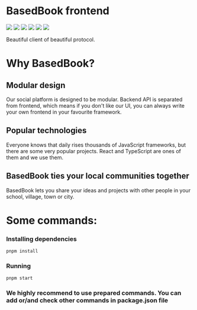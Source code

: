 # BasedBook frontend
![](https://img.shields.io/github/languages/top/Muj-Elektryk/basedbook-frontend)
![](https://img.shields.io/tokei/lines/github/Muj-Elektryk/basedbook-frontend)
![](https://img.shields.io/github/license/Muj-Elektryk/basedbook-frontend)
![](https://img.shields.io/github/package-json/v/Muj-Elektryk/basedbook-frontend)
![](https://img.shields.io/github/commit-activity/w/Muj-Elektryk/basedbook-frontend)
![](https://img.shields.io/github/stars/Muj-Elektryk/basedbook-frontend?style=social)

Beautiful client of beautiful protocol.

# Why BasedBook?
## Modular design
Our social platform is designed to be modular. Backend API is separated from frontend, which means if you don't like our UI, you can always write your own frontend in your favourite framework.

## Popular technologies
Everyone knows that daily rises thousands of JavaScript frameworks, but there are some very popular projects.
React and TypeScript are ones of them and we use them.

## BasedBook ties your local communities together
BasedBook lets you share your ideas and projects with other people in your school, village, town or city.

# Some commands:
### Installing dependencies
``` pnpm install ```

### Running
``` pnpm start ```

### We highly recommend to use prepared commands. You can add or/and check other commands in package.json file
